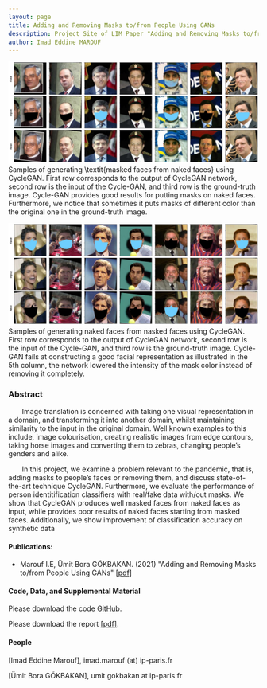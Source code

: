 ```yaml
---
layout: page
title: Adding and Removing Masks to/from People Using GANs
description: Project Site of LIM Paper "Adding and Removing Masks to/from People Using GANs"
author: Imad Eddine MAROUF
---
```

![](./image/Mask2Unmask_pics.png)
Samples of generating \textit{masked faces from naked faces} using CycleGAN. First row corresponds to the output of CycleGAN network, second row is the input 
of the Cycle-GAN, and third row is the ground-truth image.  Cycle-GAN provides good results for putting masks on naked faces. Furthermore, we notice that sometimes 
it puts masks of different color than the original one in the ground-truth image.

![](./image/Unmask2Mask_pics.png)
Samples of generating naked faces from nasked faces using CycleGAN. First row corresponds to the output of CycleGAN network, second row is the input of the Cycle-GAN, and 
third row is the ground-truth image. Cycle-GAN fails at constructing a good facial representation as illustrated in the 5th column, 
the network lowered the intensity of the mask color instead of removing it completely.

### Abstract ###
&nbsp;&nbsp;&nbsp;&nbsp;&nbsp;&nbsp; Image translation is concerned with taking one visual
representation in a domain, and transforming it into another domain, whilst maintaining similarity to the input in
the original domain. Well known examples to this include,
image colourisation, creating realistic images from edge
contours, taking horse images and converting them to zebras, changing people’s genders and alike.


&nbsp;&nbsp;&nbsp;&nbsp;&nbsp;&nbsp; In this project, we examine a problem relevant to the pandemic, that is, adding masks to people’s faces or removing them, and discuss state-of-the-art technique CycleGAN.
Furthermore, we evaluate the performance of person identitification classifiers with real/fake data with/out masks.
We show that CycleGAN produces well masked faces from
naked faces as input, while provides poor results of naked
faces starting from masked faces. Additionally, we show
improvement of classification accuracy on synthetic data

#### Publications: ####
* Marouf I.E, Ümit Bora GÖKBAKAN. (2021) "Adding and Removing Masks to/from People Using GANs" [[pdf]](./paper/MAROUF_GOKBAKAN_INF634.pdf)

#### Code, Data, and Supplemental Material ####

Please download the code [GitHub](https://github.com/IemProg/LFWD_Dataset_with_Cycle-GAN).   

Please download the report [[pdf]](./paper/MAROUF_GOKBAKAN_INF634.pdf).

#### People ####
[Imad Eddine Marouf], 	imad.marouf (at) ip-paris.fr

[Ümit Bora GÖKBAKAN], 	umit.gokbakan at ip-paris.fr
